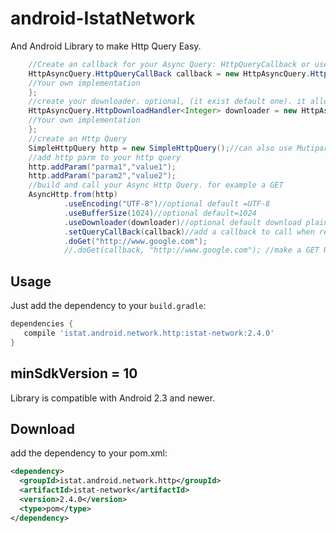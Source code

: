 # android-IstatNetwork
And Android Library to make Http Query Easy.

```java
    //Create an callback for your Async Query: HttpQueryCallback or use HttpCallback class.
    HttpAsyncQuery.HttpQueryCallBack callback = new HttpAsyncQuery.HttpQueryCallBack (){
    //Your own implementation
    };
    //create your downloader. optional, (it exist default one). it allow to specify how the queryer would read and build body response. default read and return plain text
    HttpAsyncQuery.HttpDownloadHandler<Integer> downloader = new HttpAsyncQuery.HttpDownloadHandler<Integer> (){
    //Your own implementation
    };
    //create an Http Query
    SimpleHttpQuery http = new SimpleHttpQuery();//can also use MutipartHttpQuery or your own HttpQuery<?> child instance
    //add http parm to your http query
    http.addParam("parma1","value1");
    http.addParam("param2","value2");
    //build and call your Async Http Query. for example a GET
    AsyncHttp.from(http)
            .useEncoding("UTF-8")//optional default =UTF-8
            .useBufferSize(1024)//optional default=1024
            .useDownloader(downloader)//optional default download plain/text.
            .setQueryCallBack(callback)//add a callback to call when request completed
            .doGet("http://www.google.com");
            //.doGet(callback, "http://www.google.com"); //make a GET Request with a specific callback
```

Usage
-----
Just add the dependency to your `build.gradle`:

```groovy
dependencies {
   compile 'istat.android.network.http:istat-network:2.4.0'
}
```

minSdkVersion = 10
------------------
Library is compatible with Android 2.3 and newer.

Download
--------
add the dependency to your pom.xml:

```xml
<dependency>
  <groupId>istat.android.network.http</groupId>
  <artifactId>istat-network</artifactId>
  <version>2.4.0</version>
  <type>pom</type>
</dependency>
```